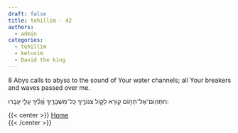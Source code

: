 ```yaml
---
draft: false
title: tehillim - 42
authors:
  - admin
categories:
  - tehillim
  - ketuvim
  - David the king
---
```


8 Abys calls to abyss to the sound of Your water channels; all Your breakers and waves passed over me.

חתְּהֽוֹם־אֶל־תְּה֣וֹם ק֖וֹרֵא לְק֣וֹל צִנּוֹרֶ֑יךָ כָּל־מִשְׁבָּרֶ֥יךָ וְ֜גַלֶּ֗יךָ עָלַ֥י עָבָֽרוּ:

{{< center >}} 
[Home](/ "back to the top")   
{{< /center >}}  